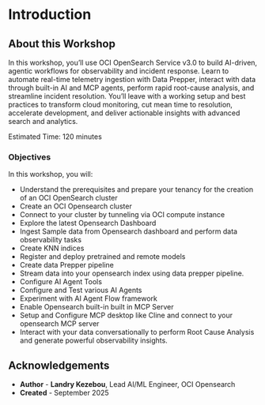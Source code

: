 # Introduction

## About this Workshop

In this workshop, you’ll use OCI OpenSearch Service v3.0 to build AI-driven, agentic workflows for observability and incident response. Learn to automate real-time telemetry ingestion with Data Prepper, interact with data through built-in AI and MCP agents, perform rapid root-cause analysis, and streamline incident resolution. You’ll leave with a working setup and best practices to transform cloud monitoring, cut mean time to resolution, accelerate development, and deliver actionable insights with advanced search and analytics.



Estimated Time: 120 minutes

### Objectives

In this workshop, you will:
- Understand the prerequisites and prepare your tenancy for the creation of an OCI OpenSearch cluster
- Create an OCI Opensearch cluster
- Connect to your cluster by tunneling via OCI compute instance
- Explore the latest Opensearch Dashboard
- Ingest Sample data from Opensearch dashboard and perform data observability tasks
- Create KNN indices
- Register and deploy pretrained and remote models
- Create data Prepper pipeline
- Stream data into your opensearch index using data prepper pipeline.
- Configure AI Agent Tools
- Configure and Test various AI Agents
- Experiment with AI Agent Flow framework
- Enable Opensearch built-in  built in MCP Server
- Setup and Configure MCP desktop like Cline and connect to your opensearch MCP server
- Interact with your data conversationally to perform Root Cause Analysis and generate powerful observability insights.


## Acknowledgements

* **Author** - **Landry Kezebou**, Lead AI/ML Engineer, OCI Opensearch
* **Created** - September 2025
